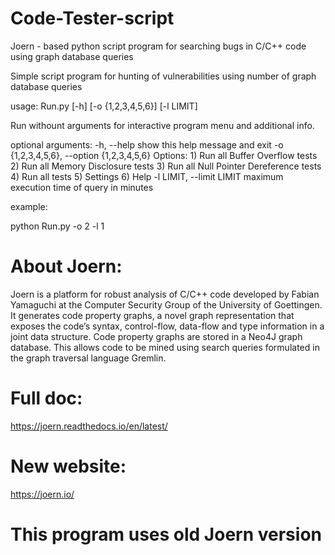 # Code-Tester-script
Joern - based python script program for searching bugs in C/C++ code using graph database queries

Simple script program for hunting of vulnerabilities using number of graph database queries

usage: Run.py [-h] [-o {1,2,3,4,5,6}] [-l LIMIT]

Run withount arguments for interactive program menu and additional info.

optional arguments:
  -h, --help            show this help message and exit
  -o {1,2,3,4,5,6}, --option {1,2,3,4,5,6}
			                  Options: 1) Run all Buffer Overflow tests 2) Run all
                        Memory Disclosure tests 3) Run all Null Pointer
                        Dereference tests 4) Run all tests 5) Settings 6) Help
  -l LIMIT, --limit LIMIT
                        maximum execution time of query in minutes


example:

python Run.py -o 2 -l 1

# About Joern:
Joern is a platform for robust analysis of C/C++ code developed by Fabian Yamaguchi at the Computer Security Group of the University of Goettingen. It generates code property graphs, a novel graph representation that exposes the code’s syntax, control-flow, data-flow and type information in a joint data structure. Code property graphs are stored in a Neo4J graph database. This allows code to be mined using search queries formulated in the graph traversal language Gremlin.

# Full doc:
https://joern.readthedocs.io/en/latest/

# New website:
https://joern.io/

# This program uses old Joern version
